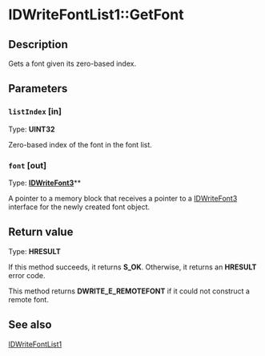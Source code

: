# IDWriteFontList1::GetFont

## Description

Gets a font given its zero-based index.

## Parameters

### `listIndex` [in]

Type: **UINT32**

Zero-based index of the font in the font list.

### `font` [out]

Type: **[IDWriteFont3](https://learn.microsoft.com/windows/win32/api/dwrite_3/nn-dwrite_3-idwritefont3)****

A pointer to a memory block that receives a pointer to a [IDWriteFont3](https://learn.microsoft.com/windows/win32/api/dwrite_3/nn-dwrite_3-idwritefont3) interface for the newly created font object.

## Return value

Type: **HRESULT**

If this method succeeds, it returns **S_OK**. Otherwise, it returns an **HRESULT** error code.

This method returns **DWRITE_E_REMOTEFONT** if it could not construct a remote font.

## See also

[IDWriteFontList1](https://learn.microsoft.com/windows/win32/api/dwrite_3/nn-dwrite_3-idwritefontlist1)